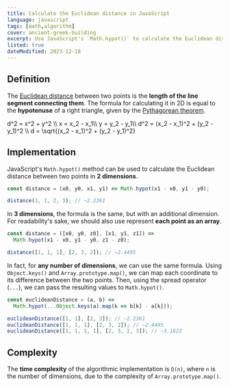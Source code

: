 ```yaml
---
title: Calculate the Euclidean distance in JavaScript
language: javascript
tags: [math,algorithm]
cover: ancient-greek-building
excerpt: Use JavaScript's `Math.hypot()` to calculate the Euclidean distance between two points.
listed: true
dateModified: 2023-12-18
---
```


## Definition

The [Euclidean distance](https://en.wikipedia.org/wiki/Euclidean_distance) between two points is the **length of the line segment connecting them**. The formula for calculating it in 2D is equal to the **hypotenuse** of a right triangle, given by the [Pythagorean theorem](https://en.wikipedia.org/wiki/Pythagorean_theorem).

<latex-expression>
d^2 = x^2 + y^2 \\
x = x_2 - x_1\\
y = y_2 - y_1\\
d^2 = (x_2 - x_1)^2 + (y_2 - y_1)^2 \\
d = \sqrt{(x_2 - x_1)^2 + (y_2 - y_1)^2}
</latex-expression>

## Implementation

JavaScript's `Math.hypot()` method can be used to calculate the Euclidean distance between two points in **2 dimensions**.

```js
const distance = (x0, y0, x1, y1) => Math.hypot(x1 - x0, y1 - y0);

distance(1, 1, 2, 3); // ~2.2361
```

In **3 dimensions**, the formula is the same, but with an additional dimension. For readability's sake, we should also use represent **each point as an array**.

```js
const distance = ([x0, y0, z0], [x1, y1, z1]) =>
  Math.hypot(x1 - x0, y1 - y0, z1 - z0);

distance([1, 1, 1], [2, 3, 2]); // ~2.4495
```

In fact, for **any number of dimensions**, we can use the same formula. Using `Object.keys()` and `Array.prototype.map()`, we can map each coordinate to its difference between the two points. Then, using the spread operator (`...`), we can pass the resulting values to `Math.hypot()`.

```js
const euclideanDistance = (a, b) =>
  Math.hypot(...Object.keys(a).map(k => b[k] - a[k]));

euclideanDistance([1, 1], [2, 3]); // ~2.2361
euclideanDistance([1, 1, 1], [2, 3, 2]); // ~2.4495
euclideanDistance([1, 1, 1, 1], [2, 3, 2, 3]); // ~3.1623
```

## Complexity

The **time complexity** of the algorithmic implementation is `O(n)`, where `n` is the number of dimensions, due to the complexity of `Array.prototype.map()`.

